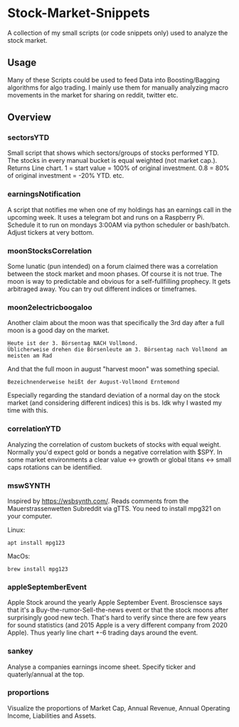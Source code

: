 # Stock-Market-Snippets

A collection of my small scripts (or code snippets only) used to analyze the stock market.

## Usage

Many of these Scripts could be used to feed Data into Boosting/Bagging algorithms for algo trading.
I mainly use them for manually analyzing macro movements in the market for sharing on reddit, twitter etc.

## Overview

### sectorsYTD

Small script that shows which sectors/groups of stocks performed YTD. 
The stocks in every manual bucket is equal weighted (not market cap.).
Returns Line chart. 1 = start value = 100% of original investment. 
0.8 = 80% of original investment = -20% YTD. etc.

### earningsNotification

A script that notifies me when one of my holdings has an earnings call in the upcoming week.
It uses a telegram bot and runs on a Raspberry Pi.
Schedule it to run on mondays 3:00AM via python scheduler or bash/batch.
Adjust tickers at very bottom.

### moonStocksCorrelation

Some lunatic (pun intended) on a forum claimed there was a correlation between the stock market and moon phases. Of course it is not true.
The moon is way to predictable and obvious for a self-fullfilling prophecy. It gets arbitraged away. You can try out different indices or timeframes.

### moon2electricboogaloo

Another claim about the moon was that specifically the 3rd day after a full moon is a good day on the market. 
```
Heute ist der 3. Börsentag NACH Vollmond.
Üblicherweise drehen die Börsenleute am 3. Börsentag nach Vollmond am meisten am Rad
```
And that the full moon in august "harvest moon" was something special.
```
Bezeichnenderweise heißt der August-Vollmond Erntemond
```
Especially regarding the standard deviation of a normal day on the stock market (and considering different indices) this is bs.
Idk why I wasted my time with this.

### correlationYTD

Analyzing the correlation of custom buckets of stocks with equal weight. Normally you'd expect gold or bonds a negative correlation with $SPY.
In some market environments a clear value <-> growth or global titans <-> small caps rotations can be identified.

### mswSYNTH

Inspired by https://wsbsynth.com/. Reads comments from the Mauerstrassenwetten Subreddit via gTTS.
You need to install mpg321 on your computer.

Linux:
```
apt install mpg123
```
MacOs:
```
brew install mpg123
```

### appleSeptemberEvent

Apple Stock around the yearly Apple September Event.
Brosciensce says that it's a Buy-the-rumor-Sell-the-news event or that the stock moons after surprisingly good new tech.
That's hard to verify since there are few years for sound statistics (and 2015 Apple is a very different company from 2020 Apple).
Thus yearly line chart +-6 trading days around the event.

### sankey

Analyse a companies earnings income sheet. Specify ticker and quaterly/annual at the top.

### proportions

Visualize the proportions of Market Cap, Annual Revenue, Annual Operating Income, Liabilities and Assets.